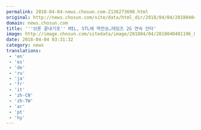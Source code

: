 ```yaml
---
permalink: 2018-04-04-news.chosun.com-2136273690.html
original: http://news.chosun.com/site/data/html_dir/2018/04/04/2018040401252.html
domain: news.chosun.com
title: '''브론 끝내기포'' MIL, STL에 역전승…테임즈 2G 연속 안타'
image: http://image.chosun.com/sitedata/image/201804/04/2018040401196_0.jpg
date: 2018-04-04 03:31:32
category: news
translations: 
 - 'en'
 - 'es'
 - 'de'
 - 'ru'
 - 'ja'
 - 'fr'
 - 'it'
 - 'zh-CN'
 - 'zh-TW'
 - 'ar'
 - 'pt'
 - 'hy'
---
```


